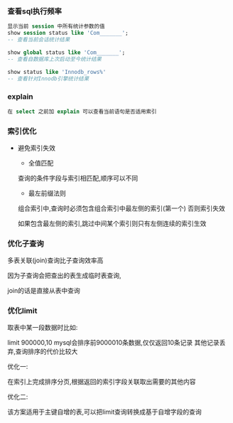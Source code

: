 ###  查看sql执行频率

```sql
显示当前 session 中所有统计参数的值
show session status like 'Com_______';
-- 查看当前会话统计结果

show global status like 'Com_______';
-- 查看自数据库上次启动至今统计结果

show status like 'Innodb_rows%'
-- 查看针对Innodb引擎统计结果
```

### explain

```sql
在 select 之前加 explain 可以查看当前语句是否适用索引
```



### 索引优化

- 避免索引失效

    - 全值匹配

    查询的条件字段与索引相匹配,顺序可以不同

    - 最左前缀法则

    组合索引中,查询时必须包含组合索引中最左侧的索引(第一个) 否则索引失效

    如果包含最左侧的索引,跳过中间某个索引则只有左侧连续的索引生效



### 优化子查询

多表关联(join)查询比子查询效率高

 因为子查询会把查出的表生成临时表查询,

join的话是直接从表中查询



### 优化limit

取表中某一段数据时比如:

limit 900000,10 mysql会排序前9000010条数据,仅仅返回10条记录 其他记录丢弃,查询排序的代价比较大



优化一:

在索引上完成排序分页,根据返回的索引字段关联取出需要的其他内容



优化二:

该方案适用于主键自增的表,可以把limit查询转换成基于自增字段的查询